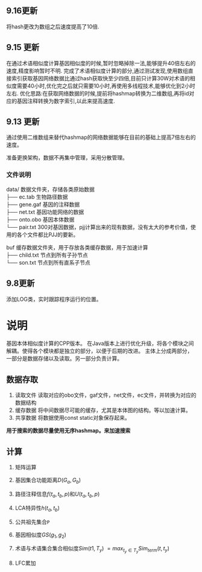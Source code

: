 ## 9.16更新
将hash更改为数组之后速度提高了10倍.

## 9.15 更新
在通过术语相似度计算基因相似度的时候,暂时忽略掉除一法,能够提升40倍左右的速度,精度影响暂时不明.
完成了术语相似度计算的部分,通过测试发现,使用数组直接索引获取基因网络数据比通过hash获取快至少四倍,目前只计算30W对术语的相似度需要40小时,优化完之后就只需要10小时,再使用多线程技术,能够优化到2小时左右.
优化思路:在获取网络数据的时候,提前将hashmap转换为二维数组,再将id对应的基因注释转换为数字索引,以此来提高速度.

## 9.13 更新
通过使用二维数组来替代hashmap的网络数据能够在目前的基础上提高7倍左右的速度。

准备更换架构，数据不再集中管理，采用分散管理。

### 文件说明
data/                   数据文件夹，存储各类原始数据  
├── ec.tab                  生物路径数据  
├── gene.gaf                基因的注释数据  
├── net.txt                 基因功能网络的数据  
├── onto.obo                基因本体数据  
└── pair.txt                300对基因数据，pjj计算出来的现有数据，没有太大的参考价值，使用的各个文件都比PJJ的要新。

buf                     缓存数据文件夹，用于存放各类缓存数据，用于加速计算  
├── child.txt               节点到所有子孙节点  
└── son.txt                 节点到所有直系子节点  



## 9.8更新
添加LOG类，实时跟踪程序运行的位置。


# 说明
基因本体相似度计算的CPP版本。
在Java版本上进行优化升级，将各个模块之间解耦。使得各个模块都是独立的部分，以便于后期的改进。
主体上分成两部分，一部分是数据存储以及读取。另一部分负责计算。

## 数据存取
1. 读取文件
    读取对应的obo文件，gaf文件，net文件，ec文件，并转换为对应的数据结构
2. 缓存数据
    将中间数据尽可能的缓存，尤其是本体图的结构。等以加速计算。
3. 共享数据
    将数据使用const static对象保存起来。

**用于搜索的数据尽量使用无序hashmap。来加速搜索**


## 计算

1. 矩阵运算

2. 基因集合功能距离$D(G_a,G_b)$

3. 路径注释信息$f(t_a,t_b,p)$和$U(t_a,t_b,p)$



4. LCA特异性$h(t_a,t_b)$

5. 公共祖先集合`P`

6. 基因相似度$GS(g_1,g_2)$

7. 术语与术语集合集合相似度$Sim(t1,T_y)$
 $= max_{t_y \in  T_y}Sim_{term}(t,t_y)$

8. LFC累加
